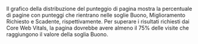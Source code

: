 Il grafico della distribuzione del punteggio di pagina mostra la percentuale di pagine con punteggi che rientrano nelle soglie Buono, Miglioramento Richiesto e Scadente, rispettivamente. Per superare i risultati richiesti dai Core Web Vitals, la pagina dovrebbe avere almeno il 75% delle visite che raggiungono il valore della soglia Buono.
